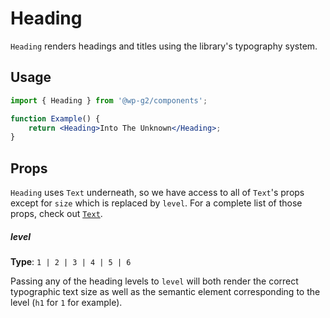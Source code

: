 # Heading

`Heading` renders headings and titles using the library's typography system.

## Usage

```jsx
import { Heading } from '@wp-g2/components';

function Example() {
	return <Heading>Into The Unknown</Heading>;
}
```

## Props


`Heading` uses `Text` underneath, so we have access to all of `Text`'s props except for `size` which is replaced by `level`. For a complete list of those props, check out [`Text`](../text/#props).

##### level

**Type**: `1 | 2 | 3 | 4 | 5 | 6`

Passing any of the heading levels to `level` will both render the correct typographic text size as well as the semantic element corresponding to the level (`h1` for `1` for example).
